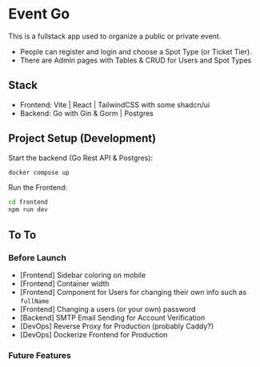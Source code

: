# Event Go

This is a fullstack app used to organize a public or private event.

- People can register and login and choose a Spot Type (or Ticket Tier).
- There are Admin pages with Tables & CRUD for Users and Spot Types

## Stack

- Frontend: Vite | React | TailwindCSS with some shadcn/ui 
- Backend: Go with Gin & Gorm | Postgres

## Project Setup (Development)

Start the backend (Go Rest API & Postgres):
```sh
docker compose up
```

Run the Frontend:
```sh
cd frontend
npm run dev
```

## To To

### Before Launch
- [Frontend] Sidebar coloring on mobile
- [Frontend] Container width
- [Frontend] Component for Users for changing their own info such as `fullName`
- [Frontend] Changing a users (or your own) password
- [Backend] SMTP Email Sending for Account Verification
- [DevOps] Reverse Proxy for Production (probably Caddy?)
- [DevOps] Dockerize Frontend for Production

### Future Features


